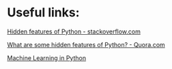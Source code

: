 # Useful links:
[Hidden features of Python - stackoverflow.com](http://stackoverflow.com/questions/101268/hidden-features-of-python)

[What are some hidden features of Python? - Quora.com](https://www.quora.com/What-are-some-hidden-features-of-Python)

[Machine Learning in Python](http://scikit-learn.org/)
